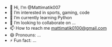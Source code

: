 - 👋 Hi, I’m @Mattimatik007
- 👀 I’m interested in sports, gaming, code
- 🌱 I’m currently learning Python
- 💞️ I’m looking to collaborate on ...
- 📫 How to reach me mattimatik0100@gmail.com
- 😄 Pronouns: ...
- ⚡ Fun fact: ...

<!---
Mattimatik007/Mattimatik007 is a ✨ special ✨ repository because its `README.md` (this file) appears on your GitHub profile.
You can click the Preview link to take a look at your changes.
--->
